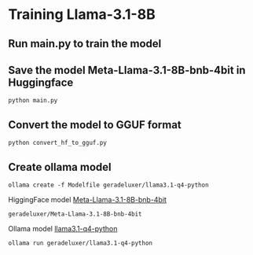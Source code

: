 # Training Llama-3.1-8B

## Run main.py to train the model
## Save the model Meta-Llama-3.1-8B-bnb-4bit in Huggingface
```shell
python main.py
```

## Convert the model to GGUF format
```shell
python convert_hf_to_gguf.py
```

## Create ollama model
```shell
ollama create -f Modelfile geradeluxer/llama3.1-q4-python
```


HiggingFace model [Meta-Llama-3.1-8B-bnb-4bit](https://huggingface.co/geradeluxer/Meta-Llama-3.1-8B-bnb-4bit)
```
geradeluxer/Meta-Llama-3.1-8B-bnb-4bit
```


Ollama model [llama3.1-q4-python](https://ollama.com/geradeluxer/llama3.1-q4-python)
```
ollama run geradeluxer/llama3.1-q4-python
```

